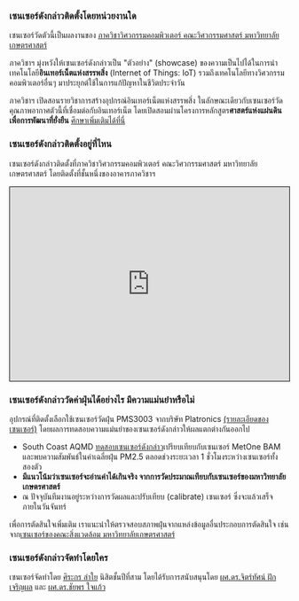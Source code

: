 ### เซนเซอร์ดังกล่าวติดตั้งโดยหน่วยงานใด

เซนเซอร์วัดตัวนี้เป็นผลงานของ [ภาควิชาวิศวกรรมคอมพิวเตอร์ คณะวิศวกรรมศาสตร์ มหาวิทยาลัยเกษตรศาสตร์](https://cpe.ku.ac.th/)

ภาควิชาฯ มุ่งหวังให้เซนเซอร์ดังกล่าวเป็น "ตัวอย่าง" (showcase) ของความเป็นไปได้ในการนำเทคโนโลยี**อินเทอร์เน็ตแห่งสรรพสิ่ง** (Internet of Things: IoT) รวมถึงเทคโนโลยีทางวิศวกรรมคอมพิวเตอร์อื่นๆ มาประยุกต์ใช้ในการแก้ปัญหาในชีวิตประจำวัน

ภาควิชาฯ เปิดสอนรายวิชาการสร้างอุปกรณ์อินเทอร์เน็ตแห่งสรรพสิ่ง ในลักษณะเดียวกับเซนเซอร์วัดคุณภาพอากาศตัวนี้ที่เชื่อมต่อกับอินเทอร์เน็ต โดยเปิดสอนผ่านโครงการหลักสูตร**ศาสตร์แห่งแผ่นดินเพื่อการพัฒนาที่ยั่งยืน** [ศึกษาเพิ่มเติมได้ที่นี่](https://cpe.ku.ac.th/kotl/)

### เซนเซอร์ดังกล่าวติดตั้งอยู่ที่ไหน

เซนเซอร์ดังกล่าวติดตั้งที่ภาควิชาวิศวกรรมคอมพิวเตอร์ คณะวิศวกรรมศาสตร์ มหาวิทยาลัยเกษตรศาสตร์ โดยติดตั้งที่ชั้นหนึ่งของอาคารภาควิชาฯ

<iframe width="100%" height="350" frameborder="0" scrolling="no" marginheight="0" marginwidth="0" src="https://www.openstreetmap.org/export/embed.html?bbox=100.56751266510034%2C13.84519104756402%2C100.56972816974665%2C13.84697497230106&amp;layer=mapnik&amp;marker=13.846083011643794%2C100.56862041742352" style="border: 1px solid black"></iframe>

### เซนเซอร์ดังกล่าววัดค่าฝุ่นได้อย่างไร มีความแม่นยำหรือไม่

อุปกรณ์ที่ติดตั้งเลือกใช้เซนเซอร์วัดฝุ่น PMS3003 จากบริษัท Platronics [(รายละเอียดของเซนเซอร์)](http://www.aqmd.gov/docs/default-source/aq-spec/resources-page/plantower-pms5003-manual_v2-3.pdf) โดยผลการทดสอบความแม่นยำของเซนเซอร์ดังกล่าวให้ผลแตกต่างกันออกไป

- South Coast AQMD [ทดสอบเซนเซอร์ดังกล่าว](http://www.aqmd.gov/docs/default-source/aq-spec/field-evaluations/laser-egg---field-evaluation.pdf)เปรียบเทียบกับเซนเซอร์ MetOne BAM และพบความสัมพันธ์ในค่าเฉลี่ยฝุ่น PM2.5 ตลอดช่วงระยะเวลา 1 ชั่วโมงระหว่างเซนเซอร์ทั้งสองตัว
- **มีแนวโน้มว่าเซนเซอร์จะอ่านค่าได้เกินจริง จากการวัดประมาณเทียบกับเซนเซอร์ของมหาวิทยาลัยเกษตรศาสตร์**
- ณ ปัจจุบันทีมงานอยู่ระหว่างการวัดผลและปรับเทียบ (calibrate) เซนเซอร์ ซึ่งจะแล้วเสร็จภายในวันจันทร์

เพื่อการตัดสินใจเพิ่มเติม เราแนะนำให้ตรวจสอบสภาพฝุ่นจากแหล่งข้อมูลอื่นประกอบการตัดสินใจ เช่นจาก[เซนเซอร์ของคณะสิ่งแวดล้อม มหาวิทยาลัยเกษตรศาสตร์](http://airq.ku.ac.th/)

### เซนเซอร์ดังกล่าวจัดทำโดยใคร

เซนเซอร์จัดทำโดย [ศิระกร ลำใย](https://srakrn.me/bio) นิสิตชั้นปีที่สาม โดยได้รับการสนับสนุนโดย [ผศ.ดร.จิตร์ทัศน์ ฝักเจริญผล](https://cpe.ku.ac.th/~jtf) และ [ผศ.ดร.ชัยพร ใจแก้ว](https://cpe.ku.ac.th/~cpj)
